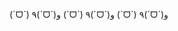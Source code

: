 <!-- ### Hi there 👋 -->
(ˊᗜˋ)
٩(ˊᗜˋ)و
(ˊᗜˋ)
٩(ˊᗜˋ)و
(ˊᗜˋ)
٩(ˊᗜˋ)و




<!--
**anminjoo/anminjoo** is a ✨ _special_ ✨ repository because its `README.md` (this file) appears on your GitHub profile.

Here are some ideas to get you started:

- 🔭 I’m currently working on ...
- 🌱 I’m currently learning ...
- 👯 I’m looking to collaborate on ...
- 🤔 I’m looking for help with ...
- 💬 Ask me about ...
- 📫 How to reach me: ...
- 😄 Pronouns: ...
- ⚡ Fun fact: ...
-->
